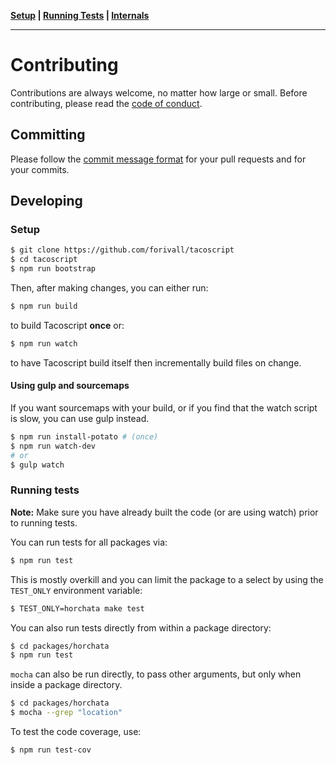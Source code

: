 
**[Setup](#setup) | [Running Tests](#running-tests) | [Internals](#internals)**

----

# Contributing

Contributions are always welcome, no matter how large or small. Before
contributing, please read the [code of conduct].

## Committing

Please follow the [commit message format] for your pull requests and for your
commits.

## Developing

### Setup

```sh
$ git clone https://github.com/forivall/tacoscript
$ cd tacoscript
$ npm run bootstrap
```

Then, after making changes, you can either run:

```sh
$ npm run build
```

to build Tacoscript **once** or:

```sh
$ npm run watch
```

to have Tacoscript build itself then incrementally build files on change.

#### Using gulp and sourcemaps

If you want sourcemaps with your build, or if you find that the watch script is
slow, you can use gulp instead.

```sh
$ npm run install-potato # (once)
$ npm run watch-dev
# or
$ gulp watch
```

### Running tests

__Note:__ Make sure you have already built the code (or are using watch) prior
to running tests.

You can run tests for all packages via:

```sh
$ npm run test
```

This is mostly overkill and you can limit the package to a select by using the `TEST_ONLY` environment variable:

```sh
$ TEST_ONLY=horchata make test
```

You can also run tests directly from within a package directory:
```sh
$ cd packages/horchata
$ npm run test
```

`mocha` can also be run directly, to pass other arguments, but only when inside
a package directory.

```sh
$ cd packages/horchata
$ mocha --grep "location"
```

To test the code coverage, use:

```sh
$ npm run test-cov
```

[code of conduct]: https://github.com/forivall/tacoscript/blob/master/CODE_OF_CONDUCT.md
[commit message format]: https://github.com/forivall/tacoscript/blob/master/doc/commit_message_format.md
